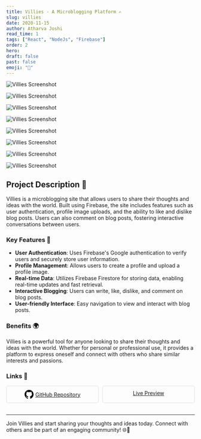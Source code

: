 ```yaml
---
title: Villies - A Microblogging Platform ✍️
slug: villies
date: 2020-11-15
author: Atharva Joshi
read_time: 1
tags: ["React", "NodeJs", "Firebase"]
order: 2
hero:
draft: false
past: false
emoji: "👻"
---
```


![Villies Screenshot](<https://file.notion.so/f/f/fa188428-c19e-4487-93da-26d24cc1e404/0d054b43-8542-46e7-b8d2-9e003e2f8a77/Screenshot_(14).png?id=7c3598de-769c-4ef3-a60c-2cabc775238f&table=block&spaceId=fa188428-c19e-4487-93da-26d24cc1e404&expirationTimestamp=1721224800000&signature=H9oSK3AWXhGrQ9w1YmbR9pDWnFF-67fNPWkQ_TRFPDs&downloadName=Screenshot+%2814%29.png>)

![Villies Screenshot](<https://file.notion.so/f/f/fa188428-c19e-4487-93da-26d24cc1e404/1a4fbb9a-cc99-414c-95ef-373e883f5f89/Screenshot_(15).png?id=0902fd19-8876-4437-83ac-caa919b60fe6&table=block&spaceId=fa188428-c19e-4487-93da-26d24cc1e404&expirationTimestamp=1721224800000&signature=IbaIrXGFl1aAC_JL67iC1aPcmLqAbo_6bfaNPfT4P2I&downloadName=Screenshot+%2815%29.png>)

![Villies Screenshot](<https://file.notion.so/f/f/fa188428-c19e-4487-93da-26d24cc1e404/97c6f7fa-cb26-466a-8ba9-311d2ae073ad/Screenshot_(17).png?id=69979f5f-e06d-48b2-b263-732f92ea97ca&table=block&spaceId=fa188428-c19e-4487-93da-26d24cc1e404&expirationTimestamp=1721224800000&signature=mtiAfkz5goTSHIYJMQ2CtvD32-F3q7ahNbRTJ5zkDEg&downloadName=Screenshot+%2817%29.png>)

![Villies Screenshot](<https://file.notion.so/f/f/fa188428-c19e-4487-93da-26d24cc1e404/8468872a-fd02-4f02-aeb0-dfe0b6817e54/Screenshot_(18).png?id=ac6c3757-3ea5-4e7f-a666-a61eb5ad3bec&table=block&spaceId=fa188428-c19e-4487-93da-26d24cc1e404&expirationTimestamp=1721224800000&signature=T3gkeTsBVI_16Z2H1iDB9nXy4C2wtxoKfo8TxGPruwk&downloadName=Screenshot+%2818%29.png>)

![Villies Screenshot](<https://file.notion.so/f/f/fa188428-c19e-4487-93da-26d24cc1e404/6c577b73-44b7-46c6-a40d-691f47a5125c/Screenshot_(19).png?id=643aadfc-7c7b-49f1-8cc0-37152ce4e589&table=block&spaceId=fa188428-c19e-4487-93da-26d24cc1e404&expirationTimestamp=1721224800000&signature=VS8kPAS9CGp543K4Lt9Ap4R9CGhLUWWHPj2YxiNTSiM&downloadName=Screenshot+%2819%29.png>)

![Villies Screenshot](<https://file.notion.so/f/f/fa188428-c19e-4487-93da-26d24cc1e404/66785b2e-2075-4f99-9e34-40dc70699326/Screenshot_(20).png?id=a4472dc1-edeb-497a-a81f-4f4ed4ceaa54&table=block&spaceId=fa188428-c19e-4487-93da-26d24cc1e404&expirationTimestamp=1721224800000&signature=my2NjjLfL3FqU54Qi_-Wg7_7Q3U71uq3Xl7vKgy0-p0&downloadName=Screenshot+%2820%29.png>)

![Villies Screenshot](<https://file.notion.so/f/f/fa188428-c19e-4487-93da-26d24cc1e404/0836318e-f2b8-41ce-af2e-8a43b00f0405/Screenshot_(22).png?id=8588c6fc-7426-4df1-ad62-ed818281a5ff&table=block&spaceId=fa188428-c19e-4487-93da-26d24cc1e404&expirationTimestamp=1721224800000&signature=qU_w_4fTrCO7Tk_jycasLyRAbxgnS7jv3ENSYyq4RL8&downloadName=Screenshot+%2822%29.png>)

![Villies Screenshot](<https://file.notion.so/f/f/fa188428-c19e-4487-93da-26d24cc1e404/3630d623-6003-4458-8f45-56cc8024616f/Screenshot_(23).png?id=712bdda2-649a-49cf-9a3b-1115bfb9818d&table=block&spaceId=fa188428-c19e-4487-93da-26d24cc1e404&expirationTimestamp=1721224800000&signature=EFjvjr5_kUTN9N7tPkdqyZx9_lAST8sIKI0PakgFrYk&downloadName=Screenshot+%2823%29.png>)

## Project Description 📝

Villies is a microblogging site that allows users to share their thoughts and ideas with the world. Built using Firebase, the site includes features such as user authentication, profile image uploads, and the ability to like and dislike blog posts. Users can also comment on blog posts, fostering interactive conversations between users.

### Key Features 🌟

- **User Authentication**: Uses Firebase's Google authentication to verify users and securely store user information.
- **Profile Management**: Allows users to create a profile and upload a profile image.
- **Real-time Data**: Utilizes Firebase Firestore for storing data, enabling real-time updates and fast retrieval.
- **Interactive Blogging**: Users can write, like, dislike, and comment on blog posts.
- **User-friendly Interface**: Easy navigation to view and interact with blog posts.

### Benefits 🌍

Villies is a powerful tool for anyone looking to share their thoughts and ideas with the world. Whether for personal or professional use, it provides a platform to express oneself and connect with others who share similar interests and passions.

### Links 🔗

<div style="display: flex; flex-wrap: wrap; gap: 10px;">

<div style="flex: 1; min-width: 150px; border: 1px solid #ddd; border-radius: 5px; padding: 10px; text-align: center;">
  <a href="https://github.com/atharva20-coder/vilify" target="_blank" style="display: flex; align-items: center; justify-content: center;">
    <svg height="24" width="24" viewBox="0 0 16 16" version="1.1" aria-hidden="true" style="fill: #000; margin-right: 5px;">
      <path fill-rule="evenodd" d="M8 0C3.58 0 0 3.58 0 8c0 3.54 2.29 6.53 5.47 7.59.4.07.55-.17.55-.38 0-.19-.01-.82-.01-1.49-2.01.37-2.53-.49-2.69-.94-.09-.23-.48-.94-.82-1.13-.28-.15-.68-.52-.01-.53.63-.01 1.08.58 1.23.82.72 1.21 1.87.87 2.33.66.07-.52.28-.87.51-1.07-1.78-.2-3.64-.89-3.64-3.95 0-.87.31-1.59.82-2.15-.08-.2-.36-1.02.08-2.12 0 0 .67-.21 2.2.82.64-.18 1.32-.27 2-.27.68 0 1.36.09 2 .27 1.53-1.04 2.2-.82 2.2-.82.44 1.1.16 1.92.08 2.12.51.56.82 1.27.82 2.15 0 3.07-1.87 3.75-3.65 3.95.29.25.54.73.54 1.48 0 1.07-.01 1.93-.01 2.2 0 .21.15.45.55.38A8.013 8.013 0 0 0 16 8c0-4.42-3.58-8-8-8z"></path>
    </svg>
    GitHub Repository
  </a>
</div>

<div style="flex: 1; min-width: 150px; border: 1px solid #ddd; border-radius: 5px; padding: 10px; text-align: center;">
  <a href="https://villies.vercel.app/" target="_blank">Live Preview</a>
</div>
</div>

<br>

---

Join Villies and start sharing your thoughts and ideas today. Connect with others and be part of an engaging community! 🌐📝
